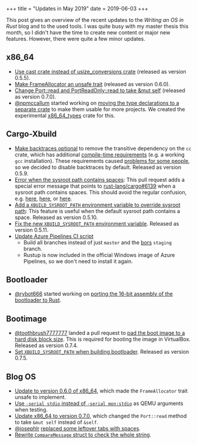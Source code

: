 +++
title = "Updates in May 2019"
date = 2019-06-03
+++

This post gives an overview of the recent updates to the _Writing an OS in Rust_ blog and to the used tools. I was quite busy with my master thesis this month, so I didn't have the time to create new content or major new features. However, there were quite a few minor updates.

## x86_64

- [Use cast crate instead of usize_conversions crate](https://github.com/rust-osdev/x86_64/pull/70) (released as version 0.5.5).
- [Make FrameAllocator an unsafe trait](https://github.com/rust-osdev/x86_64/pull/71) (released as version 0.6.0).
- [Change Port::read and PortReadOnly::read to take &mut self](https://github.com/rust-osdev/x86_64/pull/76) (released as version 0.7.0).
- [@npmccallum](https://github.com/npmccallum) started working on [moving the type declarations to a separate crate](https://github.com/rust-osdev/x86_64/issues/72) to make them usable for more projects. We created the experimental [x86_64_types](https://github.com/rust-osdev/x86_64_types/) crate for this.

## Cargo-Xbuild

- [Make backtraces optional](https://github.com/rust-osdev/cargo-xbuild/commit/bd73f5a1b975f1938abd5b4c17a048d2018741b7) to remove the transitive dependency on the `cc` crate, which has additional [compile-time requirements](https://github.com/alexcrichton/cc-rs#compile-time-requirements) (e.g. a working `gcc` installation). These requirements caused [problems for some people](https://tripleo1.github.io/blog/issues/612), so we decided to disable backtraces by default. Released as version 0.5.9.
- [Error when the sysroot path contains spaces](https://github.com/rust-osdev/cargo-xbuild/pull/32): This pull request adds a special error message that points to [rust-lang/cargo#6139](https://github.com/rust-lang/cargo/issues/6139) when a sysroot path contains spaces. This should avoid the regular confusion, e.g. [here](https://tripleo1.github.io/blog/issues/464#issuecomment-427793367), [here](https://tripleo1.github.io/blog/issues/403#issuecomment-483046786), or [here](https://tripleo1.github.io/blog/issues/403#issuecomment-487313363).
- [Add a `XBUILD_SYSROOT_PATH` environment variable to override sysroot path](https://github.com/rust-osdev/cargo-xbuild/pull/33): This feature is useful when the default sysroot path contains a space. Released as version 0.5.10.
- [Fix the new `XBUILD_SYSROOT_PATH` environment variable](https://github.com/rust-osdev/cargo-xbuild/pull/34). Released as version 0.5.11.
- [Update Azure Pipelines CI script](https://github.com/rust-osdev/bootimage/pull/40)
  - Build all branches instead of just `master` and the [bors](https://bors.tech/) `staging` branch.
  - Rustup is now included in the official Windows image of Azure Pipelines, so we don't need to install it again.

## Bootloader

- [@rybot666](https://github.com/rybot666) started working on [porting the 16-bit assembly of the bootloader to Rust](https://github.com/rust-osdev/bootloader/issues/24).

## Bootimage

- [@toothbrush7777777](https://github.com/toothbrush7777777) landed a pull request to [pad the boot image to a hard disk block size](https://github.com/rust-osdev/bootimage/pull/39). This is required for booting the image in VirtualBox. Released as version 0.7.4.
- [Set `XBUILD_SYSROOT_PATH` when building bootloader](https://github.com/rust-osdev/bootimage/pull/41). Released as version 0.7.5.

## Blog OS

- [Update to version 0.6.0 of x86_64](https://tripleo1.github.io/blog/pull/600), which made the `FrameAllocator` trait unsafe to implement.
- [Use `-serial stdio` instead of `-serial mon:stdio`](https://tripleo1.github.io/blog/pull/604) as QEMU arguments when testing.
- [Update x86_64 to version 0.7.0](https://tripleo1.github.io/blog/pull/606), which changed the `Port::read` method to take `&mut self` instead of `&self`.
- [@josephlr](https://github.com/josephlr) [replaced some leftover tabs with spaces](https://tripleo1.github.io/blog/pull/609).
- [Rewrite `CompareMessage` struct to check the whole string](https://tripleo1.github.io/blog/pull/611).